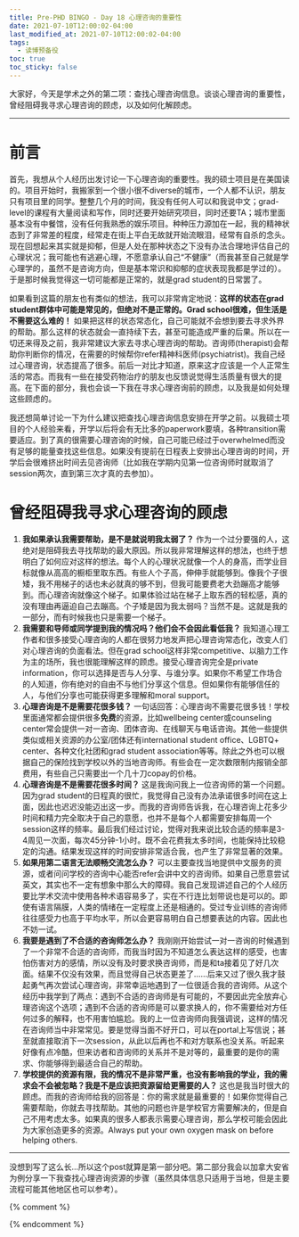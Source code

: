 ```yaml
---
title: Pre-PHD BINGO - Day 18 心理咨询的重要性
date: 2021-07-10T12:00:02-04:00
last_modified_at: 2021-07-10T12:00:02-04:00
tags:
  - 读博预备役
toc: true
toc_sticky: false
---
```


大家好，今天是学术之外的第二项：查找心理咨询信息。谈谈心理咨询的重要性，曾经阻碍我寻求心理咨询的顾虑，以及如何化解顾虑。

<!--more-->

---
# 前言

首先，我想从个人经历出发讨论一下心理咨询的重要性。我的硕士项目是在美国读的。项目开始时，我搬家到一个很小很不diverse的城市，一个人都不认识，朋友只有项目里的同学。整整几个月的时间，我没有任何人可以和我说中文；grad-level的课程有大量阅读和写作，同时还要开始研究项目，同时还要TA；城市里面基本没有中餐馆，没有任何我熟悉的娱乐项目。种种压力源加在一起，我的精神状态到了非常差的程度，经常走在街上平白无故就开始流眼泪，经常有自杀的念头。现在回想起来其实就是抑郁，但是人处在那种状态之下没有办法合理地评估自己的心理状况；我可能也有逃避心理，不愿意承认自己“不健康”（而我甚至自己就是学心理学的，虽然不是咨询方向，但是基本常识和抑郁的症状表现我都是学过的）。于是那时候我觉得这一切可能都是正常的，就是grad student的日常罢了。

如果看到这篇的朋友也有类似的想法，我可以非常肯定地说：**这样的状态在grad student群体中可能是常见的，但绝对不是正常的。Grad school很难，但生活是不需要这么难的！** 如果把这样的状态常态化，自己可能就不会想到要去寻求外界的帮助。那么这样的状态就会一直持续下去，甚至可能造成严重的后果。所以在一切还来得及之前，我非常建议大家去寻求心理咨询的帮助。咨询师(therapist)会帮助你判断你的情况，在需要的时候帮你refer精神科医师(psychiatrist)。我自己经过心理咨询，状态提高了很多。前后一对比才知道，原来这才应该是一个人正常生活的常态。而我有一些在接受药物治疗的朋友也反馈说觉得生活质量有很大的提高。在下面的部分，我也会谈一下我在寻求心理咨询前的顾虑，以及我是如何处理这些顾虑的。

我还想简单讨论一下为什么建议把查找心理咨询信息安排在开学之前。以我硕士项目的个人经验来看，开学以后将会有无比多的paperwork要填，各种transition需要适应。到了真的很需要心理咨询的时候，自己可能已经过于overwhelmed而没有足够的能量查找这些信息。如果没有提前在日程表上安排出心理咨询的时间，开学后会很难挤出时间去见咨询师（比如我在学期内见第一位咨询师时就取消了session两次，直到第三次才真的去参加）。

# 曾经阻碍我寻求心理咨询的顾虑

1.  **我如果承认我需要帮助，是不是就说明我太弱了？**
作为一个过分要强的人，这绝对是阻碍我去寻找帮助的最大原因。所以我非常理解这样的想法，也终于想明白了如何应对这样的想法。每个人的心理状况就像一个人的身高，而学业目标就像从高高的橱柜里取东西。有些人个子高，伸伸手就能够到。像我个子很矮，我不用梯子的话也未必就真的够不到，但我可能要费老大劲蹦高才能够到。而心理咨询就像这个梯子。如果体验过站在梯子上取东西的轻松感，真的没有理由再逼迫自己去蹦高。个子矮是因为我太弱吗？当然不是。这就是我的一部分，而有时候我也只是需要一个梯子。
2.  **我需要和导师或同学提到我的情况吗？他们会不会因此看低我？**
我知道心理工作者和很多接受心理咨询的人都在很努力地发声把心理咨询常态化，改变人们对心理咨询的负面看法。但在grad school这样非常competitive、以脑力工作为主的场所，我也很能理解这样的顾虑。接受心理咨询完全是private information，你可以选择是否与人分享、与谁分享。如果你不希望工作场合的人知道，你有绝对的自由不与他们分享这个信息。但如果你有能够信任的人，与他们分享也可能获得更多理解和moral support。
3.  **心理咨询是不是需要花很多钱？**
一句话回答：心理咨询不需要花很多钱！学校里面通常都会提供很多**免费**的资源，比如wellbeing center或counseling center常会提供一对一咨询、团体咨询、在线聊天与电话咨询。其他一些提供类似或相关资源的办公室/团体还有international student office、LGBTQ+ center、各种文化社团和grad student association等等。除此之外也可以根据自己的保险找到学校以外的当地咨询师。有些会在一定次数限制内报销全部费用，有些自己只需要出一个几十刀copay的价格。
4.  **心理咨询是不是需要花很多时间？**
这是我询问我上一位咨询师的第一个问题。因为grad student的日程真的很忙，我觉得自己没有办法承诺很多时间在这上面，因此也迟迟没能迈出这一步。而我的咨询师告诉我，在心理咨询上花多少时间和精力完全取决于自己的意愿，也并不是每个人都需要安排每周一个session这样的频率。最后我们经过讨论，觉得对我来说比较合适的频率是3-4周见一次面，每次45分钟-1小时。既不会花费我太多时间，也能保持比较稳定的沟通。结果发现这样的时间安排非常适合我，也产生了非常显著的效果。
5.  **如果用第二语言无法顺畅交流怎么办？**
可以主要查找当地提供中文服务的资源，或者问问学校的咨询中心能否refer会讲中文的咨询师。如果自己愿意尝试英文，其实也不一定有想象中那么大的障碍。我自己发现讲述自己的个人经历要比学术交流中使用各种术语容易多了，实在不行连比划带说也是可以的。即使有语言隔膜，人类的情绪在一定程度上还是相通的。受过专业训练的咨询师往往感受力也高于平均水平，所以会更容易明白自己想要表达的内容。因此也不妨一试。
6.  **我要是遇到了不合适的咨询师怎么办？**
我刚刚开始尝试一对一咨询的时候遇到了一个非常不合适的咨询师，而我当时因为不知道怎么表达这样的感受，也害怕伤害对方的感情，所以没有及时要求换咨询师，而是和ta接着见了好几次面。结果不仅没有效果，而且觉得自己状态更差了……后来又过了很久我才鼓起勇气再次尝试心理咨询，非常幸运地遇到了一位很适合我的咨询师。从这个经历中我学到了两点：遇到不合适的咨询师是有可能的，不要因此完全放弃心理咨询这个选项；遇到不合适的咨询师是可以要求换人的，你不需要给对方任何过多的解释，也不用害怕尴尬。我的上一位咨询师向我强调说，这样的情况在咨询师当中非常常见。要是觉得当面不好开口，可以在portal上写信说；甚至就直接取消下一次session，从此以后再也不和对方联系也没关系。听起来好像有点冷酷，但来访者和咨询师的关系并不是对等的，最重要的是你的需求、你能够得到最适合自己的帮助。
7.  **学校提供的资源有限，我的情况不是非常严重，也没有影响我的学业，我的需求会不会被忽略？我是不是应该把资源留给更需要的人？**
这也是我当时很大的顾虑。而我的咨询师给我的回答是：你的需求就是最重要的！如果你觉得自己需要帮助，你就去寻找帮助。其他的问题也许是学校官方需要解决的，但是自己不用考虑太多。如果真的很多人都表示需要心理咨询，那么学校可能会因此为大家创造更多的资源。Always put your own oxygen mask on before helping others.
    
---
没想到写了这么长…所以这个post就算是第一部分吧。第二部分我会以加拿大安省为例分享一下我查找心理咨询资源的步骤（虽然具体信息只适用于当地，但是主要流程可能其他地区也可以参考）。

{% comment %}


{% endcomment %}